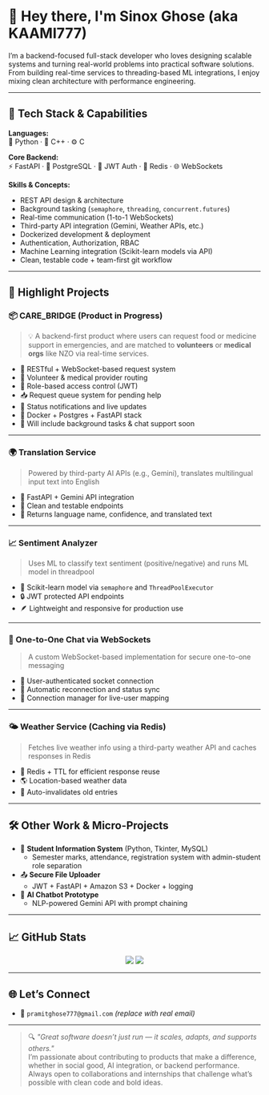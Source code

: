 # 👋 Hey there, I'm Sinox Ghose (aka KAAMI777)

I’m a backend-focused full-stack developer who loves designing scalable systems and turning real-world problems into practical software solutions. From building real-time services to threading-based ML integrations, I enjoy mixing clean architecture with performance engineering.

---

## 🚀 Tech Stack & Capabilities

**Languages:**  
🐍 Python · 💠 C++ · ⚙️ C

**Core Backend:**  
⚡ FastAPI · 🐘 PostgreSQL · 🔐 JWT Auth · 🧠 Redis · 🌐 WebSockets

**Skills & Concepts:**  
- REST API design & architecture  
- Background tasking (`semaphore`, `threading`, `concurrent.futures`)  
- Real-time communication (1-to-1 WebSockets)  
- Third-party API integration (Gemini, Weather APIs, etc.)  
- Dockerized development & deployment  
- Authentication, Authorization, RBAC  
- Machine Learning integration (Scikit-learn models via API)  
- Clean, testable code + team-first git workflow

---

## 🧠 Highlight Projects

### 📦 CARE_BRIDGE (Product in Progress)
> 💡 A backend-first product where users can request food or medicine support in emergencies, and are matched to **volunteers** or **medical orgs** like NZO via real-time services.

- 🔁 RESTful + WebSocket-based request system
- 🧩 Volunteer & medical provider routing
- 🧠 Role-based access control (JWT)
- 📥 Request queue system for pending help
- 💬 Status notifications and live updates
- 🐳 Docker + Postgres + FastAPI stack
- 🧵 Will include background tasks & chat support soon

---

### 🌍 Translation Service
> Powered by third-party AI APIs (e.g., Gemini), translates multilingual input text into English

- 🔗 FastAPI + Gemini API integration  
- 🧪 Clean and testable endpoints  
- 💬 Returns language name, confidence, and translated text

---

### 📈 Sentiment Analyzer
> Uses ML to classify text sentiment (positive/negative) and runs ML model in threadpool

- 🧠 Scikit-learn model via `semaphore` and `ThreadPoolExecutor`  
- 🔒 JWT protected API endpoints  
- 🪶 Lightweight and responsive for production use

---

### 📡 One-to-One Chat via WebSockets
> A custom WebSocket-based implementation for secure one-to-one messaging

- 🔐 User-authenticated socket connection  
- 🔁 Automatic reconnection and status sync  
- 🔧 Connection manager for live-user mapping

---

### 🌤️ Weather Service (Caching via Redis)
> Fetches live weather info using a third-party weather API and caches responses in Redis

- 🧠 Redis + TTL for efficient response reuse  
- 🌎 Location-based weather data  
- 🧹 Auto-invalidates old entries

---

## 🛠️ Other Work & Micro-Projects

- 🧮 **Student Information System** (Python, Tkinter, MySQL)
  - Semester marks, attendance, registration system with admin-student role separation
- 📤 **Secure File Uploader**
  - JWT + FastAPI + Amazon S3 + Docker + logging
- 💬 **AI Chatbot Prototype**
  - NLP-powered Gemini API with prompt chaining

---

## 📈 GitHub Stats

<p align="center">
  <img src="https://github-readme-stats.vercel.app/api?username=KAAMI777&show_icons=true&theme=tokyonight" />
  <img src="https://github-readme-streak-stats.herokuapp.com/?user=KAAMI777&theme=tokyonight" />
</p>

---

## 🌐 Let’s Connect

- 📧 `pramitghose777@gmail.com` *(replace with real email)*


---

> 🔍 *"Great software doesn’t just run — it scales, adapts, and supports others."*  
> I’m passionate about contributing to products that make a difference, whether in social good, AI integration, or backend performance. Always open to collaborations and internships that challenge what’s possible with clean code and bold ideas.

